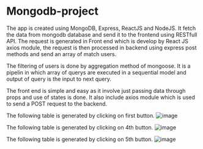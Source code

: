 # Mongodb-project

The app is created using MongoDB, Express, ReactJS and NodeJS. It fetch the data from mongodb database and send it to the frontend using RESTfull API.
The request is generated in Front end which is develop by React JS axios module, the request is then processed in backend using express post methods and send an array of match users.

The filtering of users is done by aggregation method of mongoose. It is a pipelin in which array of querys are executed in a sequential model and output of query is the input to next query.

The front end is simple and easy as it involve just passing data through props and use of states is done. It also include axios module which is used to send a POST request to the backend.

The following table is generated by clicking on first button.
![image](https://user-images.githubusercontent.com/99666733/234204856-ed5620c6-428f-4871-a47c-c2eff8c72742.png)

The following table is generated by clicking on 4th button.
![image](https://user-images.githubusercontent.com/99666733/234205369-fac95fcd-c4b4-4a62-84b1-bca2582de576.png)

The following table is generated by clicking on 5th button.
![image](https://user-images.githubusercontent.com/99666733/234205582-1446c1ef-d3c9-460e-a34d-c3848ef005ee.png)


